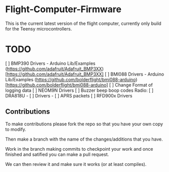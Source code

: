 # Flight-Computer-Firmware

This is the current latest version of the flight computer, currently only build for the Teensy microcontrollers.


# TODO

[ ] BMP390 Drivers
    - Arduino Lib/Examples (https://github.com/adafruit/Adafruit_BMP3XX)[https://github.com/adafruit/Adafruit_BMP3XX]
[ ] BMI088 Drivers
    - Arduino Lib/Examples (https://github.com/bolderflight/bmi088-arduino)[https://github.com/bolderflight/bmi088-arduino]
[ ] Change Format of logging data
[ ] NEOM9N Drivers
[ ] Buzzer beep boop codes
Radio:
[ ] DRA818U
    - [ ] Drivers
    - [ ] APRS packets
[ ] RFD900x Drivers


## Contributions

To make contributions please fork the repo so that you have your own copy to modify.

Then make a branch with the name of the changes/additions that you have.

Work in the branch making commits to checkpoint your work and once finished and satified you can make a pull request.

We can then review it and make sure it works (or at least compiles).
